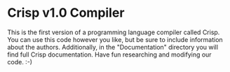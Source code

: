 # Crisp v1.0 Compiler
This is the first version of a programming language compiler called Crisp. You can use this code however you like, but be sure to include information about the authors. Additionally, in the "Documentation" directory you will find full Crisp documentation. Have fun researching and modifying our code. :-) 
